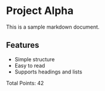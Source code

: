 # Project Alpha

This is a sample markdown document.

## Features
- Simple structure
- Easy to read
- Supports headings and lists

Total Points: 42

